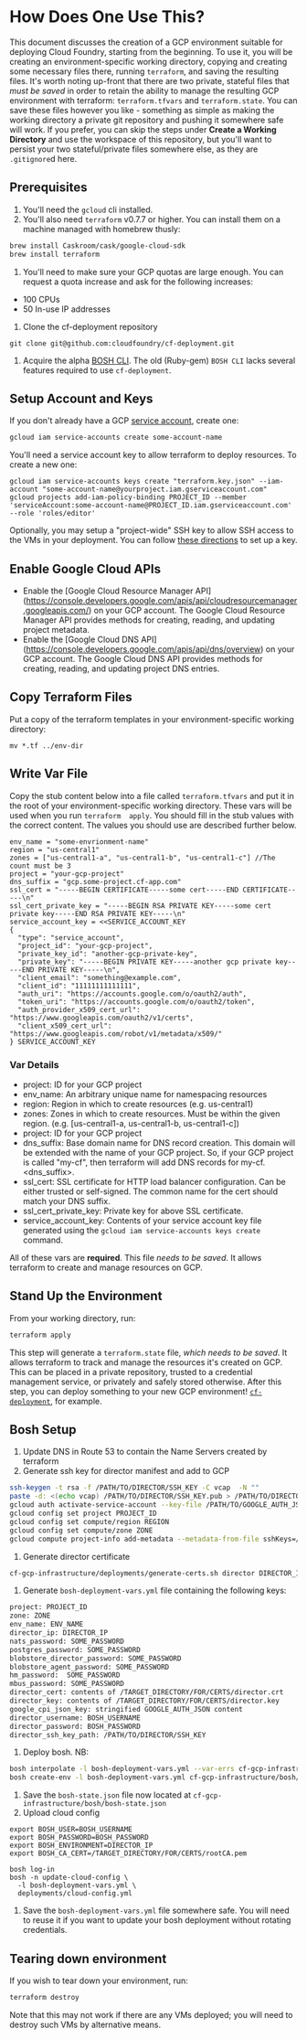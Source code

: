 # How Does One Use This?
This document discusses the creation of a GCP environment suitable for deploying Cloud Foundry, starting from the beginning. To use it, you will be creating an environment-specific working directory, copying and creating some necessary files there, running `terraform`, and saving the resulting files. It's worth noting up-front that there are two private, stateful files that _must be saved_ in order to retain the ability to manage the resulting GCP environment with terraform: `terraform.tfvars` and `terraform.state`. You can save these files however you like - something as simple as making the working directory a private git repository and pushing it somewhere safe will work. If you prefer, you can skip the steps under **Create a Working Directory** and use the workspace of this repository, but you'll want to persist your two stateful/private files somewhere else, as they are `.gitignore`d here.

## Prerequisites
1. You'll need the `gcloud` cli installed.
1. You'll also need `terraform` v0.7.7 or higher. You can install them on a machine managed with homebrew thusly:
```bash
brew install Caskroom/cask/google-cloud-sdk
brew install terraform
```
1. You'll need to make sure your GCP quotas are large enough. You can request a quota increase and ask for the following increases:
  - 100 CPUs
  - 50 In-use IP addresses
1. Clone the cf-deployment repository
  ```
  git clone git@github.com:cloudfoundry/cf-deployment.git
  ```
1. Acquire the alpha [BOSH CLI](https://github.com/cloudfoundry/bosh-cli).  The old (Ruby-gem) `BOSH CLI` lacks several features required to use `cf-deployment`.

## Setup Account and Keys
If you don't already have a GCP [service account](https://cloud.google.com/iam/docs/service-accounts), create one:

```bash
gcloud iam service-accounts create some-account-name
```

You'll need a service account key to allow terraform to deploy resources. To create a new one:

```
gcloud iam service-accounts keys create "terraform.key.json" --iam-account "some-account-name@yourproject.iam.gserviceaccount.com"
gcloud projects add-iam-policy-binding PROJECT_ID --member 'serviceAccount:some-account-name@PROJECT_ID.iam.gserviceaccount.com' --role 'roles/editor'
```

Optionally, you may setup a "project-wide" SSH key to allow SSH access to the VMs in your deployment. You can follow [these directions](https://cloud.google.com/compute/docs/instances/adding-removing-ssh-keys#sshkeys) to set up a key.

## Enable Google Cloud APIs
- Enable the [Google Cloud Resource Manager API] (https://console.developers.google.com/apis/api/cloudresourcemanager.googleapis.com/) on your GCP account.  The Google Cloud Resource Manager API provides methods for creating, reading, and updating project metadata.
- Enable the [Google Cloud DNS API] (https://console.developers.google.com/apis/api/dns/overview) on your GCP account. The Google Cloud DNS API provides methods for creating, reading, and updating project DNS entries.

## Copy Terraform Files
Put a copy of the terraform templates in your environment-specific working directory:

```
mv *.tf ../env-dir
```

## Write Var File
Copy the stub content below into a file called `terraform.tfvars` and put it in the root of your environment-specific working directory. These vars will be used when you run `terraform  apply`. You should fill in the stub values with the correct content. The values you should use are described further below.

```hcl
env_name = "some-envrionment-name"
region = "us-central1"
zones = ["us-central1-a", "us-central1-b", "us-central1-c"] //The count must be 3
project = "your-gcp-project"
dns_suffix = "gcp.some-project.cf-app.com"
ssl_cert = "-----BEGIN CERTIFICATE-----some cert-----END CERTIFICATE-----\n"
ssl_cert_private_key = "-----BEGIN RSA PRIVATE KEY-----some cert private key-----END RSA PRIVATE KEY-----\n"
service_account_key = <<SERVICE_ACCOUNT_KEY
{
  "type": "service_account",
  "project_id": "your-gcp-project",
  "private_key_id": "another-gcp-private-key",
  "private_key": "-----BEGIN PRIVATE KEY-----another gcp private key-----END PRIVATE KEY-----\n",
  "client_email": "something@example.com",
  "client_id": "11111111111111",
  "auth_uri": "https://accounts.google.com/o/oauth2/auth",
  "token_uri": "https://accounts.google.com/o/oauth2/token",
  "auth_provider_x509_cert_url": "https://www.googleapis.com/oauth2/v1/certs",
  "client_x509_cert_url": "https://www.googleapis.com/robot/v1/metadata/x509/"
} SERVICE_ACCOUNT_KEY
```

### Var Details
- project: ID for your GCP project
- env_name: An arbitrary unique name for namespacing resources
- region: Region in which to create resources (e.g. us-central1)
- zones: Zones in which to create resources. Must be within the given region. (e.g. [us-central1-a, us-central1-b, us-central1-c])
- project: ID for your GCP project
- dns_suffix: Base domain name for DNS record creation. This domain will be extended with the name of your GCP project. So, if your GCP project is called "my-cf", then terraform will add DNS records for my-cf.<dns_suffix>.
- ssl_cert: SSL certificate for HTTP load balancer configuration. Can be either trusted or self-signed. The common name for the cert should match your DNS suffix.
- ssl_cert_private_key:  Private key for above SSL certificate.
- service_account_key: Contents of your service account key file generated using the `gcloud iam service-accounts keys create` command.

All of these vars are **required**. This file _needs to be saved_. It allows terraform to create and manage resources on GCP.

## Stand Up the Environment
From your working directory, run:

```bash
terraform apply
```
This step will generate a `terraform.state` file, _which needs to be saved_. It allows terraform to track and manage the resources it's created on GCP. This can be placed in a private repository, trusted to a credential management service, or privately and safely stored otherwise. After this step, you can deploy something to your new GCP environment! [`cf-deployment`](https://github.com/cloudfoundry/cf-deployment), for example.

## Bosh Setup
1. Update DNS in Route 53 to contain the Name Servers created by terraform
1. Generate ssh key for director manifest and add to GCP
  ```bash
  ssh-keygen -t rsa -f /PATH/TO/DIRECTOR/SSH_KEY -C vcap  -N ""
  paste -d: <(echo vcap) /PATH/TO/DIRECTOR/SSH_KEY.pub > /PATH/TO/DIRECTOR/SSH_KEY.gcp_pub
  gcloud auth activate-service-account --key-file /PATH/TO/GOOGLE_AUTH_JSON
  gcloud config set project PROJECT_ID
  gcloud config set compute/region REGION
  gcloud config set compute/zone ZONE
  gcloud compute project-info add-metadata --metadata-from-file sshKeys=/PATH/TO/DIRECTOR/SSH_KEY.gcp_pub
  ```
1. Generate director certificate
  ```bash
  cf-gcp-infrastructure/deployments/generate-certs.sh director DIRECTOR_IP bosh.ENV_NAME.cf-app.com /TARGET_DIRECTORY/FOR/CERTS
  ```
1. Generate `bosh-deployment-vars.yml` file containing the following keys:
  ```bash
  project: PROJECT_ID
  zone: ZONE
  env_name: ENV_NAME
  director_ip: DIRECTOR_IP
  nats_password: SOME_PASSWORD
  postgres_password: SOME_PASSWORD
  blobstore_director_password: SOME_PASSWORD
  blobstore_agent_password: SOME_PASSWORD
  hm_password:  SOME_PASSWORD
  mbus_password: SOME_PASSWORD
  director_cert: contents of /TARGET_DIRECTORY/FOR/CERTS/director.crt
  director_key: contents of /TARGET_DIRECTORY/FOR/CERTS/director.key
  google_cpi_json_key: stringified GOOGLE_AUTH_JSON content
  director_username: BOSH_USERNAME
  director_password: BOSH_PASSWORD
  director_ssh_key_path: /PATH/TO/DIRECTOR/SSH_KEY
  ```
1. Deploy bosh. NB:
  ```bash
  bosh interpolate -l bosh-deployment-vars.yml --var-errs cf-gcp-infrastructure/bosh/bosh.yml > /dev/null
  bosh create-env -l bosh-deployment-vars.yml cf-gcp-infrastructure/bosh/bosh.yml
  ```
1. Save the `bosh-state.json` file now located at `cf-gcp-infrastructure/bosh/bosh-state.json`
1. Upload cloud config
  ```
  export BOSH_USER=BOSH_USERNAME
  export BOSH_PASSWORD=BOSH_PASSWORD
  export BOSH_ENVIRONMENT=DIRECTOR_IP
  export BOSH_CA_CERT=/TARGET_DIRECTORY/FOR/CERTS/rootCA.pem

  bosh log-in
  bosh -n update-cloud-config \
    -l bosh-deployment-vars.yml \
    deployments/cloud-config.yml
  ```
1. Save the `bosh-deployment-vars.yml` file somewhere safe.  You will need to reuse it if you want to update your bosh deployment without rotating credentials.

## Tearing down environment
If you wish to tear down your environment, run:

```bash
terraform destroy
```

Note that this may not work if there are any VMs deployed; you will need to destroy such VMs by alternative means.
